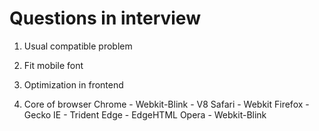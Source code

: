 # Questions in interview

1.  Usual compatible problem
2.  Fit mobile font
3.  Optimization in frontend

4.  Core of browser
    Chrome - Webkit-Blink - V8
    Safari - Webkit
    Firefox - Gecko
    IE - Trident
    Edge - EdgeHTML
    Opera - Webkit-Blink
